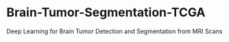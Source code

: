 # Brain-Tumor-Segmentation-TCGA
Deep Learning for Brain Tumor Detection and Segmentation from MRI Scans 
